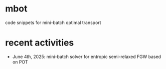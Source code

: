# mbot
code snippets for mini-batch optimal transport


# recent activities
- June 4th, 2025: mini-batch solver for entropic semi-relaxed FGW based on POT